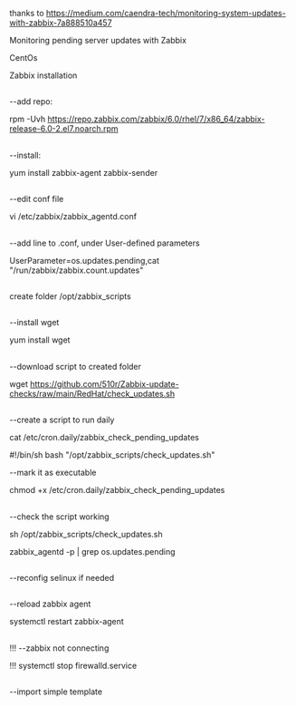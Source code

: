 thanks to https://medium.com/caendra-tech/monitoring-system-updates-with-zabbix-7a888510a457

Monitoring pending server updates with Zabbix


CentOs

Zabbix installation

##
--add repo:

rpm -Uvh https://repo.zabbix.com/zabbix/6.0/rhel/7/x86_64/zabbix-release-6.0-2.el7.noarch.rpm

##
--install:

yum install zabbix-agent zabbix-sender

##
--edit conf file

vi /etc/zabbix/zabbix_agentd.conf

##
--add line to .conf, under User-defined parameters

UserParameter=os.updates.pending,cat "/run/zabbix/zabbix.count.updates"

##
create folder /opt/zabbix_scripts

##
--install wget

yum install wget

##
--download script to created folder 

wget https://github.com/510r/Zabbix-update-checks/raw/main/RedHat/check_updates.sh

##
--create a script to run daily

cat /etc/cron.daily/zabbix_check_pending_updates

#!/bin/sh
bash "/opt/zabbix_scripts/check_updates.sh"

--mark it as executable

chmod +x /etc/cron.daily/zabbix_check_pending_updates

##
--check the script working

sh /opt/zabbix_scripts/check_updates.sh

zabbix_agentd -p | grep os.updates.pending   

##
--reconfig selinux if needed

##
--reload zabbix agent

systemctl restart zabbix-agent

##
!!! --zabbix not connecting

!!! systemctl stop firewalld.service

##
--import simple template
